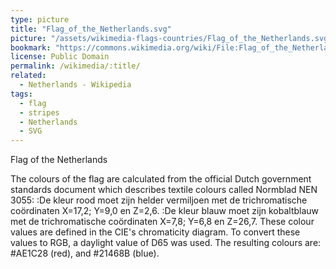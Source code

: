```yaml
---
type: picture
title: "Flag_of_the_Netherlands.svg"
picture: "/assets/wikimedia-flags-countries/Flag_of_the_Netherlands.svg"
bookmark: "https://commons.wikimedia.org/wiki/File:Flag_of_the_Netherlands.svg"
license: Public Domain
permalink: /wikimedia/:title/
related:
  - Netherlands - Wikipedia
tags:
  - flag
  - stripes
  - Netherlands
  - SVG
---
```

Flag of the Netherlands

The colours of the flag are calculated from the official Dutch government standards document which describes textile colours called Normblad NEN 3055: :De kleur rood moet zijn helder vermiljoen met de trichromatische coördinaten X=17,2; Y=9,0 en Z=2,6. :De kleur blauw moet zijn kobaltblauw met de trichromatische coördinaten X=7,8; Y=6,8 en Z=26,7. These colour values are defined in the CIE's chromaticity diagram. To convert these values to RGB, a daylight value of D65 was used. The resulting colours are: #AE1C28 (red), and #21468B (blue).